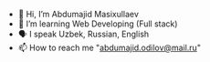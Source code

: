 - 👋 Hi, I’m Abdumajid Masixullaev
- 🌱 I’m learning Web Developing (Full stack)
- 🗣 I speak Uzbek, Russian, English 
- 📫 How to reach me "abdumajid.odilov@mail.ru"

<!---
Abdulmajid78/Abdulmajid78 is a ✨ special ✨ repository because its `README.md` (this file) appears on your GitHub profile.
You can click the Preview link to take a look at your changes.
--->
